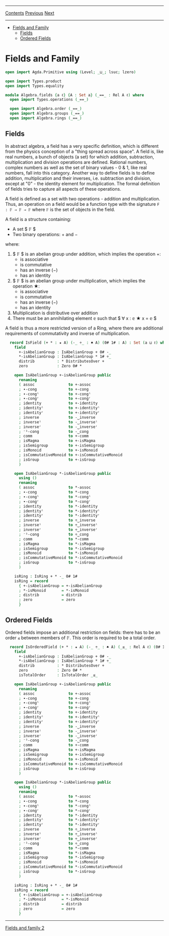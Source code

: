 ****
[Contents](contents.html)
[Previous](Algebra.rings.html)
[Next](./Algebra.fields2.html)

<!-- START doctoc generated TOC please keep comment here to allow auto update -->
<!-- DON'T EDIT THIS SECTION, INSTEAD RE-RUN doctoc TO UPDATE -->
****

- [Fields and Family](#fields-and-family)
  - [Fields](#fields)
  - [Ordered Fields](#ordered-fields)

<!-- END doctoc generated TOC please keep comment here to allow auto update -->

# Fields and Family

```agda
open import Agda.Primitive using (Level; _⊔_; lsuc; lzero)

open import Types.product
open import Types.equality

module Algebra.fields {a ℓ} {A : Set a} (_==_ : Rel A ℓ) where
  open import Types.operations (_==_)

  open import Algebra.order (_==_)
  open import Algebra.groups (_==_)
  open import Algebra.rings (_==_)
```

## Fields

In abstract algebra, a field has a very specific definition, which is different from the physics conception of a "thing spread across space". A field is, like real numbers, a bunch of objects (a set) for which addition, subtraction, multiplication and division operations are defined. Rational numbers, complex numbers as well as the set of binary values - 0 & 1, like real numbers, fall into this category. Another way to define fields is to define addition, multiplication and their inverses, i.e. subtraction and division, except at "0" - the identity element for multiplication. The formal definition of fields tries to capture all aspects of these operations.

A field is defined as a set with two operations - addition and multiplication. Thus, an operation on a field would be a function type with the signature `F : 𝔽 → 𝔽 → 𝔽` where `𝔽` is the set of objects in the field.

A field is a structure containing:

- A set $ 𝔽 $
- Two binary operations: + and −

where:

1. $ 𝔽 $ is an abelian group under addition, which implies the operation +:
    - is associative
    - is commutative
    - has an inverse (−)
    - has an identity
2. $ 𝔽 $ is an abelian group under multiplication, which implies the operation ★:
    - is associative
    - is commutative
    - has an inverse (−)
    - has an identity
3. Multiplication is distributive over addition
4. There must be an annihilating element 𝕖 such that $ ∀ x : 𝕖 ★ x = 𝕖 $

A field is thus a more restricted version of a Ring, where there are additional requirements of commutativity and inverse of multiplication.

```agda
  record IsField (+ * : ★ A) (-_ ÷_ : ♠ A) (0# 1# : A) : Set (a ⊔ ℓ) where
    field
      +-isAbelianGroup : IsAbelianGroup + 0# -_
      *-isAbelianGroup : IsAbelianGroup * 1# ÷_
      distrib          : * DistributesOver +
      zero             : Zero 0# *

    open IsAbelianGroup +-isAbelianGroup public
      renaming
      ( assoc               to +-assoc
      ; ∙-cong              to +-cong
      ; ∙-congˡ             to +-congˡ
      ; ∙-congʳ             to +-congʳ
      ; identity            to +-identity
      ; identityˡ           to +-identityˡ
      ; identityʳ           to +-identityʳ
      ; inverse             to -‿inverse
      ; inverseˡ            to -‿inverseˡ
      ; inverseʳ            to -‿inverseʳ
      ; ⁻¹-cong             to -‿cong
      ; comm                to +-comm
      ; isMagma             to +-isMagma
      ; isSemigroup         to +-isSemigroup
      ; isMonoid            to +-isMonoid
      ; isCommutativeMonoid to +-isCommutativeMonoid
      ; isGroup             to +-isGroup
      )

    open IsAbelianGroup *-isAbelianGroup public
      using ()
      renaming
      ( assoc               to *-assoc
      ; ∙-cong              to *-cong
      ; ∙-congˡ             to *-congˡ
      ; ∙-congʳ             to *-congʳ
      ; identity            to *-identity
      ; identityˡ           to *-identityˡ
      ; identityʳ           to *-identityʳ
      ; inverse             to ÷‿inverse
      ; inverseˡ            to ÷‿inverseˡ
      ; inverseʳ            to ÷‿inverseʳ
      ; ⁻¹-cong             to ÷‿cong
      ; comm                to *-comm
      ; isMagma             to *-isMagma
      ; isSemigroup         to *-isSemigroup
      ; isMonoid            to *-isMonoid
      ; isCommutativeMonoid to *-isCommutativeMonoid
      ; isGroup             to *-isGroup
      )

    isRing : IsRing + * -_ 0# 1#
    isRing = record
      { +-isAbelianGroup = +-isAbelianGroup
      ; *-isMonoid       = *-isMonoid
      ; distrib          = distrib
      ; zero             = zero
      }
```

## Ordered Fields

Ordered fields impose an additional restriction on fields: there has to be an order `≤` between members of 𝔽. This order is required to be a total order.

```agda
  record IsOrderedField (+ * : ★ A) (-_ ÷_ : ♠ A) (_≤_ : Rel A ℓ) (0# 1# : A) : Set (a ⊔ ℓ) where
    field
      +-isAbelianGroup : IsAbelianGroup + 0# -_
      *-isAbelianGroup : IsAbelianGroup * 1# ÷_
      distrib          : * DistributesOver +
      zero             : Zero 0# *
      isTotalOrder     : IsTotalOrder _≤_

    open IsAbelianGroup +-isAbelianGroup public
      renaming
      ( assoc               to +-assoc
      ; ∙-cong              to +-cong
      ; ∙-congˡ             to +-congˡ
      ; ∙-congʳ             to +-congʳ
      ; identity            to +-identity
      ; identityˡ           to +-identityˡ
      ; identityʳ           to +-identityʳ
      ; inverse             to -‿inverse
      ; inverseˡ            to -‿inverseˡ
      ; inverseʳ            to -‿inverseʳ
      ; ⁻¹-cong             to -‿cong
      ; comm                to +-comm
      ; isMagma             to +-isMagma
      ; isSemigroup         to +-isSemigroup
      ; isMonoid            to +-isMonoid
      ; isCommutativeMonoid to +-isCommutativeMonoid
      ; isGroup             to +-isGroup
      )

    open IsAbelianGroup *-isAbelianGroup public
      using ()
      renaming
      ( assoc               to *-assoc
      ; ∙-cong              to *-cong
      ; ∙-congˡ             to *-congˡ
      ; ∙-congʳ             to *-congʳ
      ; identity            to *-identity
      ; identityˡ           to *-identityˡ
      ; identityʳ           to *-identityʳ
      ; inverse             to ÷‿inverse
      ; inverseˡ            to ÷‿inverseˡ
      ; inverseʳ            to ÷‿inverseʳ
      ; ⁻¹-cong             to ÷‿cong
      ; comm                to *-comm
      ; isMagma             to *-isMagma
      ; isSemigroup         to *-isSemigroup
      ; isMonoid            to *-isMonoid
      ; isCommutativeMonoid to *-isCommutativeMonoid
      ; isGroup             to *-isGroup
      )

    isRing : IsRing + * -_ 0# 1#
    isRing = record
      { +-isAbelianGroup = +-isAbelianGroup
      ; *-isMonoid       = *-isMonoid
      ; distrib          = distrib
      ; zero             = zero
      }
```


****
[Fields and family 2](./Algebra.fields2.html)
